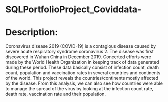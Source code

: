 # SQLPortfolioProject_Coviddata-

# Description:
Coronavirus disease 2019 (COVID-19) is a contagious disease caused by severe acute respiratory syndrome coronavirus 2. The disease was first discovered in Wuhan China in December 2019. Concerted efforts were made by the World Health Organization in keeping track of data generated during these period. These data basically consist of infection count, death count, population and vaccination rates in several countries and continents of the world. 
This project reveals the countries/continents mostly affected by the disease. From this analysis, we can also see how countries were able to manage the spread of the virus by looking at the infection count rate, death rate, vaccination rate and their population.
